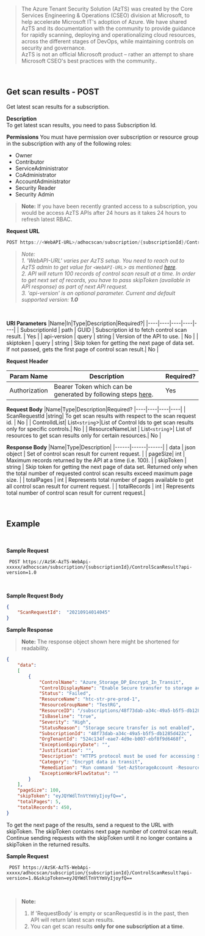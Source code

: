 > The Azure Tenant Security Solution (AzTS) was created by the Core Services Engineering & Operations (CSEO) division at Microsoft, to help accelerate Microsoft IT's adoption of Azure. We have shared AzTS and its documentation with the community to provide guidance for rapidly scanning, deploying and operationalizing cloud resources, across the different stages of DevOps, while maintaining controls on security and governance.
<br>AzTS is not an official Microsoft product – rather an attempt to share Microsoft CSEO's best practices with the community..

<br>

## **Get scan results - POST**

Get latest scan results for a subscription.

**Description**
<br/>
To get latest scan results, you need to pass Subscription Id. 

**Permissions**
You must have permission over subscription or resource group in the subscription with any of the following roles:
- Owner
- Contributor
- ServiceAdministrator
- CoAdministrator
- AccountAdministrator
- Security Reader
- Security Admin
> **Note:** If you have been recently granted access to a subscription, you would be access AzTS APIs after 24 hours as it takes 24 hours to refresh latest RBAC.

**Request URL**

``` PowerShell
POST https://<WebAPI-URL>/adhocscan/subscription/{subscriptionId}/ControlScanResult?api-version=1.0
```
> _Note:_<br/>
> _1. 'WebAPI-URL' varies per AzTS setup. You need to reach out to AzTS admin to get value for `<WebAPI-URL`> as mentioned [here](../README.md#setup-for-azts-admin-only)._<br/>
> _2. API will return 100 records of control scan result at a time. In order to get next set of records, you have to pass skipToken (available in API response) as part of next API request._<br/>
> _3. 'api-version' is an optional parameter. Current and default supported version: **1.0**_

<br/>

**URI Parameters**
|Name|In|Type|Description|Required?|
|----|----|----|----|----|
| SubscriptionId | path | GUID | Subscription id to fetch control scan result. | Yes |
| api-version | query | string | Version of the API to use. | No |
| skiptoken | query | string | Skip token for getting the next page of data set. If not passed, gets the first page of control scan result.| No |

**Request Header**

|Param Name|Description|Required?
|----|----|----|
| Authorization| Bearer Token which can be generated by following steps [here](../Authentication%20flow%20for%20AzTS%20REST%20APIs.md#authentication-flow-for-azts-rest-apis). | Yes|

**Request Body**
|Name|Type|Description|Required?
|----|----|----|----|
| ScanRequestId |string| To get scan results with respect to the scan request id. | No |
| ControlIdList| List`<string`>|List of Control Ids to get scan results only for specific controls.| No |
| ResourceNameList | List`<string`>| List of resources to get scan results only for certain resources.| No |

**Response Body**
|Name|Type|Description|
|------|------|------|
| data | json object | Set of control scan result for current request. |
| pageSize| int | Maximum records returned by the API at a time (i.e. 100). |
| skipToken | string | Skip token for getting the next page of data set. Returned only when the total number of requested control scan results exceed maximum page size. |
| totalPages | int | Represents total number of pages available to get all control scan result for current request. |
| totalRecords | int | Represents total number of control scan result for current request.|

<br/>

## **Example** 
<br/>

**Sample Request**

``` 
 POST https://AzSK-AzTS-WebApi-xxxxx/adhocscan/subscription/{subscriptionId}/ControlScanResult?api-version=1.0
```
<br/> 

**Sample Request Body**

```JSON
{
    "ScanRequestId":  "20210914014045"
}
```

**Sample Response**
> **Note:** The response object shown here might be shortened for readability.

``` JSON
{
    "data":
    [
        {
            "ControlName": "Azure_Storage_DP_Encrypt_In_Transit",
            "ControlDisplayName": "Enable Secure transfer to storage accounts",
            "Status": "Failed",
            "ResourceName": "htc-str-pre-prod-1",
            "ResourceGroupName": "TestRG",
            "ResourceID": "/subscriptions/48f73dab-a34c-49a5-b5f5-db1285d422c/resourceGroups/HTCRG/providers/Microsoft.Storage/storageAccounts/htc-str-pre-prod-1",
            "IsBaseline": "true",
            "Severity": "High",
            "StatusReason": "Storage secure transfer is not enabled",
            "SubscriptionId": "48f73dab-a34c-49a5-b5f5-db1285d422c",
            "OrgTenantId": "524c134f-eae7-4d9e-b007-ebf8f9d6468f",
            "ExceptionExpiryDate": "",
            "Justification": "",
            "Description": "HTTPS protocol must be used for accessing Storage Account resources",
            "Category": "Encrypt data in transit",
            "Remediation": "Run command 'Set-AzStorageAccount -ResourceGroupName <RGName> -Name <StorageAccountName> -EnableHttpsTrafficOnly `$true'. Run 'Get-Help Set-AzStorageAccount -full' for more help.",
            "ExceptionWorkFlowStatus": ""
        }
    ],
    "pageSize": 100,
    "skipToken": "eyJQYWdlTnVtYmVyIjoyfQ==",
    "totalPages": 5,
    "totalRecords": 450,    
}
```

To get the next page of the results, send a request to the URL with skipToken. The skipToken contains next page number of control scan result. Continue sending requests with the skipToken until it no longer contains a skipToken in the returned results.

**Sample Request**

``` 
 POST https://AzSK-AzTS-WebApi-xxxxx/adhocscan/subscription/{subscriptionId}/ControlScanResult?api-version=1.0&skipToken=eyJQYWdlTnVtYmVyIjoyfQ==
```
<br/> 

> **Note:**
> 1. If 'RequestBody' is empty or scanRequestId is in the past, then API will return latest scan results.
> 2. You can get scan results <b>only for one subscription at a time</b>.    
